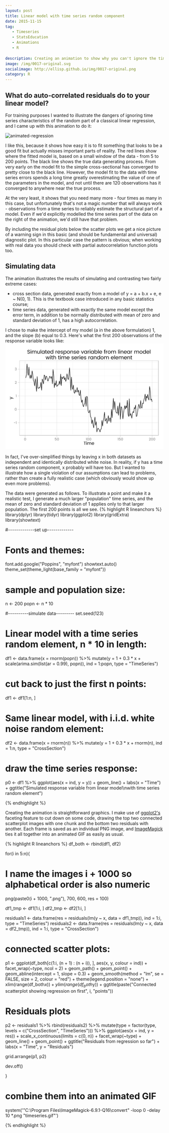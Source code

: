 ```yaml
---
layout: post
title: Linear model with time series random component
date: 2015-11-15
tag: 
   - Timeseries
   - StatsEducation
   - Animations
   - R
   
description: Creating an animation to show why you can't ignore the time series element of data even when it's been created by a simple linear model
image: /img/0017-original.svg
socialimage: http://ellisp.github.io/img/0017-original.png
category: R
---
```

## What do auto-correlated residuals do to your linear model?
For training purposes I wanted to illustrate the dangers of ignoring time series characteristics of the random part of a classical linear regression, and I came up with this animation to do it:

![animated-regression](/img/0017-timeseries.gif)

I like this, because it shows how easy it is to fit something that looks to be a good fit but actually misses important parts of reality.  The red lines show where the fitted model is, based on a small window of the data - from 5 to 200 points.  The black line shows the true data generating process.  From very early on the model fit to the simple cross-sectional has converged to pretty close to the black line. However, the model fit to the data with time series errors spends a long time greatly overestimating the value of one of the parameters in the model, and not until there are 120 observations has it converged to anywhere near the true process.   

At the very least, it shows that you need many more - four times as many in this case, but unfortunately that's not a magic number that will always work - observations from a time series to reliably estimate the structural part of a model.  Even if we'd explicitly modelled the time series part of the data on the right of the animation, we'd still have that problem.

By including the residual plots below the scatter plots we get a nice picture of a warning sign in this basic (and should be fundamental and universal) diagnostic plot.  In this particular case the pattern is obvious; when working with real data you should check with partial autocorrelation function plots too.

## Simulating data

The animation illustrates the results of simulating and contrasting two fairly extreme cases:

* cross section data, generated exactly from a model of y = a + b.x + e, e ~ N(0, 1).  This is the textbook case introduced in any basic statistics course;
* time series data, generated with exactly the same model except the error term, in addition to be normally distributed with mean of zero and standard deviation of 1, has a high autocorrelation.

I chose to make the intercept of my model (a in the above formulation) 1, and the slope (b) equal to 0.3.  Here's what the first 200 observations of the response variable looks like:
![lorenz-plot](/img/0017-original.svg)

In fact, I've over-simplified things by leaving x in both datasets as independent and identically distributed white noise.  In reality, if y has a time series random component, x probably will have too.  But I wanted to illustrate how a single violation of our assumptions can lead to problems, rather than create a fully realistic case (which obviously would show up even more problems).

The data were generated as follows.  To illustrate a point and make it a realistic test, I generate a much larger "population" time series, and the mean of zero and standard deviation of 1 applies only to that larger population.  The first 200 points is all we see.
{% highlight R lineanchors %}
library(dplyr)
library(tidyr)
library(ggplot2)
library(gridExtra)
library(showtext)

#-------------set up-------------
# Fonts and themes:
font.add.google("Poppins", "myfont")
showtext.auto()
theme_set(theme_light(base_family = "myfont"))

# sample and population size:
n <- 200
popn <- n * 10


#----------simulate data---------
set.seed(123)

# Linear model with a time series random element, n * 10 in length:
df1 <- data.frame(x = rnorm(popn)) %>%
   mutate(y = 1 + 0.3 * x + scale(arima.sim(list(ar = 0.99), popn)),
          ind = 1:popn,
          type = "TimeSeries")
# cut back to just the first n points:
df1 <- df1[1:n, ]


# Same linear model, with i.i.d. white noise random element:
df2 <- data.frame(x = rnorm(n)) %>%
   mutate(y = 1 + 0.3 * x + rnorm(n),
          ind = 1:n,
          type = "CrossSection")

# draw the time series response:
p0 <- df1 %>%
   ggplot(aes(x = ind, y = y)) +
   geom_line() +
   labs(x = "Time") +
   ggtitle("Simulated response variable from linear model\nwith time series random element")
   
{% endhighlight %}

Creating the animation is straightforward graphics.  I make use of [ggplot2's](http://ggplot2.org/) faceting feature to cut down on some code, drawing the top two connected scatterplot images with one chunk and the bottom two residuals with another.  Each frame is saved as an individual PNG image, and [ImageMagick](http://www.imagemagick.org/script/index.php) ties it all together into an animated GIF as easily as usual.

{% highlight R lineanchors %}
df_both <- rbind(df1, df2)


for(i in 5:n){

   # I name the images i + 1000 so alphabetical order is also numeric
   png(paste0(i + 1000, ".png"), 700, 600, res = 100)
   
   df1_tmp <- df1[1:i, ]
   df2_tmp <- df2[1:i, ]
   
   residuals1 <- data.frame(res = residuals(lm(y ~ x, data = df1_tmp)), 
                            ind = 1:i, 
                            type = "TimeSeries")
   residuals2 <- data.frame(res = residuals(lm(y ~ x, data = df2_tmp)), 
                            ind = 1:i, 
                            type = "CrossSection")
   
   # connected scatter plots:
   p1 <- ggplot(df_both[c(1:i, (n + 1) : (n + i)), ], aes(x, y, colour = ind)) +
      facet_wrap(~type, ncol = 2) +
      geom_path() +
      geom_point() +
      geom_abline(intercept = 1, slope = 0.3) +
      geom_smooth(method = "lm", se = FALSE, size = 2, colour = "red") +
      theme(legend.position = "none") +
      xlim(range(df_both$x)) +
      ylim(range(df_both$y)) +
      ggtitle(paste("Connected scatterplot showing regression on first", i, "points"))
      
   
   # Residuals plots    
   p2 <- residuals1 %>%
      rbind(residuals2) %>%
      mutate(type = factor(type, levels = c("CrossSection", "TimeSeries"))) %>%
      ggplot(aes(x = ind, y = res)) +
      scale_x_continuous(limits = c(0, n)) +
      facet_wrap(~type) +
      geom_line() +
      geom_point() +
      ggtitle("Residuals from regression so far") +
      labs(x = "Time", y = "Residuals")
   
   grid.arrange(p1, p2)
   
   dev.off()
   
}

# combine them into an animated GIF
system('"C:\\Program Files\\ImageMagick-6.9.1-Q16\\convert" -loop 0 -delay 10 *.png "timeseries.gif"')

{% endhighlight %}



